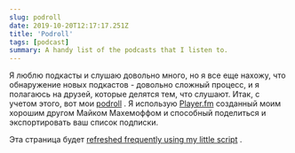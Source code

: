 ```yaml
---
slug: podroll
date: 2019-10-20T12:17:17.251Z
title: 'Podroll'
tags: [podcast]
summary: A handy list of the podcasts that I listen to.
---
```


Я люблю подкасты и слушаю довольно много, но я все еще нахожу, что обнаружение новых подкастов - довольно сложный процесс, и я полагаюсь на друзей, которые делятся тем, что слушают. Итак, с учетом этого, вот мои [podroll](https://player.fm/pkinlan/fm.opml) . Я использую [Player.fm](https://player.fm) созданный моим хорошим другом Майком Махемоффом и способный поделиться и экспортировать ваш список подписки.

Эта страница будет [refreshed frequently using my little script](https://github.com/PaulKinlan/paul.kinlan.me/blob/main/podroll.js) .

<!-- POD REFRESH check podroll.js in the root -->
